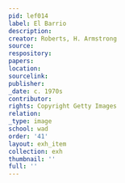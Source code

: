 ```yaml
---
pid: lef014
label: El Barrio
description:
creator: Roberts, H. Armstrong
source:
respository:
papers:
location:
sourcelink:
publisher:
_date: c. 1970s
contributor:
rights: Copyright Getty Images
relation:
_type: image
school: wad
order: '41'
layout: exh_item
collection: exh
thumbnail: ''
full: ''
---
```

